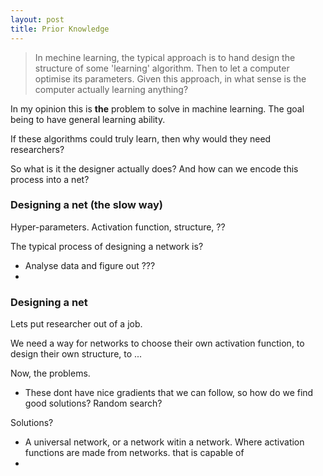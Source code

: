```yaml
---
layout: post
title: Prior Knowledge
---
```


> In mechine learning, the typical approach is to hand design the structure of some 'learning' algorithm. Then to let a computer optimise its parameters. Given this approach, in what sense is the computer actually learning anything?


In my opinion this is **the** problem to solve in machine learning. The goal being to have general learning ability.

If these algorithms could truly learn, then why would they need researchers?

So what is it the designer actually does? And how can we encode this process into a net?

### Designing a net (the slow way)

Hyper-parameters. Activation function, structure, ??

The typical process of designing a network is?

* Analyse data and figure out ???
* 

### Designing a net

Lets put researcher out of a job.




We need a way for networks to choose their own activation function, to design their own structure, to ...

Now, the problems.

* These dont have nice gradients that we can follow, so how do we find good solutions? Random search?


Solutions?

* A universal network, or a network witin a network. Where activation functions are made from networks. that is capable of 
* 